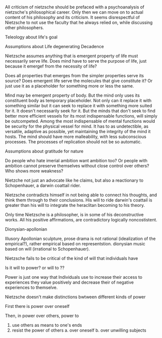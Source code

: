 All criticism of nietzsche should be prefaced with a psychoanalysis of nietzsche's philosophical career. Only then we can move on to actual content of his philosophy and its criticism. It seems disrespectful of Nietzsche to not use the faculty that he always relied on, while discussing other philosophers. 

Teleology about life's goal

Assumptions about Life degenerating Decadence 

Nietzsche assumes anything that is emergent property of life must necessarily serve life. Does mind have to serve the purpose of life, just because it emergef from the necessity of life?

Does all properties that emerges from the simpler properties serve its source? Does emergent life serve the molecules that give constitute it? Or just use it as a placeholder for something more or less the same.

Mind may be emergent property of body. But the mind only uses its constituent body as temporary placeholder. Not only can it replace it with something similar but it can seek to replace it with something more suited for it. It doesn't necessarily seek for it. But the minds that don't seek to find better more efficient vessels for its most indispensable functions, will simply be outcompeted. Among the most indispensable of mental functions would be security for the physical vessel for mind. It has to as undetectible, as versatile, adaptive as possible, yet maintaining the integrity of the mind it hosts.  The mind should have more malleability, with less subconscious processes. The processes of replication should not be so automatic.


Assumptions about gratitude for nature


Do people who hate imerial ambition want ambition too? Or people with ambition cannot preserve themselves without close control over others? Who shows more weakness?


Nietzche not just an advocate like he claims, but also a reactionary to Schopenhauer, a darwin coattail rider.


Nietzsche contradicts himself in not being able to connect his thoughts, and think them through to their conclusions. His will to ride darwin's coattail is greater than his will to integrate the heraclitan becoming to his theory.


Only time Nietzsche is a philosopher, is in some of his deconstructive works. All his positive affirmations, are contradictory logically noncostistent.


Dionysian-apollonian

Illusory Apollonian sculpture, prose drama is not rational (idealization of the empirical?), rather empirical based on representstion. dionysian music based on will (irrational to Schopenhauer).


Nietzsche fails to be critical of the kind of will that individuals have

Is it will to power? or will to ??

Power is just one way that Individuals use to increase their access to experiences they value positively and decrease their  of negative experiences to themselve.



Nietzsche doesn't make distinctions bwtween different kinds of power

First there is power over oneself

Then, in power over others,  power to
1) use others as means to one's ends
2) resist the power of others
a. over oneself
b. over unwilling subjects
